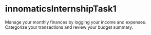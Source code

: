 # innomaticsInternshipTask1
Manage your monthly finances by logging your income and expenses. Categorize your transactions and review your budget summary.
